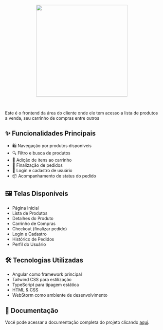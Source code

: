 <p align="center">
  <a href="https://codesandbox.io">
    <img src="https://codesandbox.io/static/img/banner.png?v=2" height="300px">
  </a>
</p>

&nbsp;

Este é o frontend da área do cliente onde ele tem acesso a lista de produtos a venda, seu carrinho de compras entre outros

## ✨ Funcionalidades Principais
- 🛍️ Navegação por produtos disponíveis
- 🔍 Filtro e busca de produtos
- 🛒 Adição de itens ao carrinho
- 🧾 Finalização de pedidos
- 🔐 Login e cadastro de usuário
- 📦 Acompanhamento de status do pedido

## 🖼️ Telas Disponíveis
- Página Inicial
- Lista de Produtos
- Detalhes do Produto
- Carrinho de Compras
- Checkout (finalizar pedido)
- Login e Cadastro
- Histórico de Pedidos
- Perfil do Usuário

## 🛠️ Tecnologias Utilizadas
- Angular ️como framework principal
- Tailwind CSS para estilização
- TypeScript para tipagem estática
- HTML & CSS
- WebStorm como ambiente de desenvolvimento

## 📄 Documentação
Você pode acessar a documentação completa do projeto clicando [aqui](../../Documentacao.pdf).
